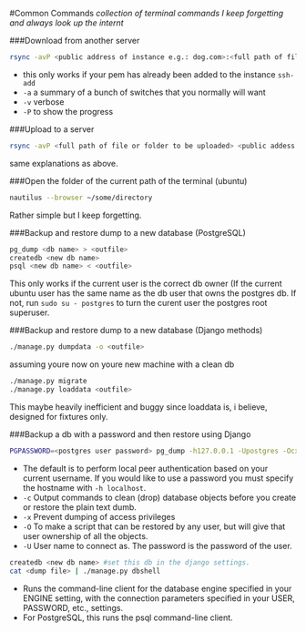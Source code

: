 #Common Commands
<i>collection of terminal commands I keep forgetting and always look up the internt</i>

###Download from another server
```bash
rsync -avP <public address of instance e.g.: dog.com>:<full path of file or folder to be downloaded> .
```
* this only works if your pem has already been added to the instance `ssh-add`
* `-a` a summary of a bunch of switches that you normally will want
* `-v` verbose
* `-P` to show the progress

###Upload to a server
```bash
rsync -avP <full path of file or folder to be uploaded> <public addess of instance>:<upload path>
```
same explanations as above.

###Open the folder of the current path of the terminal (ubuntu)
```bash
nautilus --browser ~/some/directory
```
Rather simple but I keep forgetting.

###Backup and restore dump to a new database (PostgreSQL)
```bash
pg_dump <db name> > <outfile>
createdb <new db name>
psql <new db name> < <outfile>
```
This only works if the current user is the correct db owner (If the current ubuntu user has the same name as the db user that owns the postgres db. If not, run `sudo su - postgres` to turn the curent user the  postgres root superuser.

###Backup and restore dump to a new database (Django methods)
```bash
./manage.py dumpdata -o <outfile>
```
assuming youre now on youre new machine with a clean db
```bash
./manage.py migrate
./manage.py loaddata <outfile>
```
This maybe heavily inefficient and buggy since loaddata is, i believe, designed for fixtures only.

###Backup a db with a password and then restore using Django
```bash
PGPASSWORD=<postgres user password> pg_dump -h127.0.0.1 -Upostgres -Ocx <db name> > /<path>/<name>-`date +%Y%m%d%H%M`.sql
```
  * The default is to perform local peer authentication based on your current username. If you would like to use a password you must specify the hostname with `-h localhost`.
  * `-c` Output commands to clean (drop) database objects before you create or restore the plain text dumb.
  * `-x` Prevent dumping of access privileges
  * `-O` To make a script that can be restored by any user, but will give that user ownership of all the objects.
  * `-U` User name to connect as. The password is the password of the user.

```bash
createdb <new db name> #set this db in the django settings.
cat <dump file> | ./manage.py dbshell
```
  * Runs the command-line client for the database engine specified in your ENGINE setting, with the connection parameters specified in your USER, PASSWORD, etc., settings.
  * For PostgreSQL, this runs the psql command-line client.
